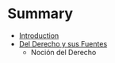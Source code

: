 # Summary

* [Introduction](README.md)
* [Del Derecho y sus Fuentes](1/c1.md)
   * Noción del Derecho

